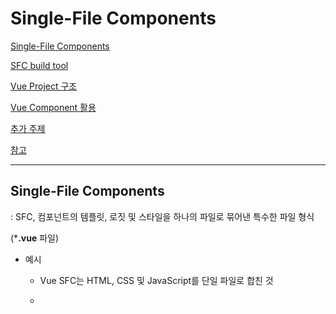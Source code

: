 # Single-File Components

[Single-File Components](#singlefile-components)

[SFC build tool](#sfc-build-tool)

[Vue Project 구조](#vue-project-구조)

[Vue Component 활용](#vue-component-활용)

[추가 주제](#추가-주제)

[참고](#참고)

---

## Single-File Components

: SFC, 컴포넌트의 템플릿, 로짓 및 스타일을 하나의 파일로 묶어낸 특수한 파일 형식

  (***.vue** 파일)

- 예시
  
  - Vue SFC는 HTML, CSS 및 JavaScript를 단일 파일로 합친 것
  
  - <template>, <script> 및 <style> 블록은 하나의 파일에서 컴포넌트의 뷰, 로직 및 스타일을 독립적으로 배치

- 구성 요소
  
  ```html
  <template>
    <div class="greeting">{{ msg }}</div>
  </template>
  
  <script setup>
  import { ref } from 'vue'
  const msg = ref('Hello World!')
  </script>
  
  <style scoped>
  .greeting {
    color: red;
  }
  </style>
  ```
  
  1. **<template> 블록**
     
     - 각 *.vue 파일은 최상위 <template> 블록을 하나만 포함할 수 있음
  
  2. **<script setup> 블록**
     
     - 각 *.vue 파일은 <script setup> 블록을 하나만 포함할 수 있음 (일 반 <script> 제외)
     
     - 컴포넌트의 `setup()` 함수로 사용되며 컴포넌트의 각 인스턴스에 대해 실행
     
     - 변수 및 함수는 동일한 컴포넌트의 템플릿에서 자동으로 사용 가능
  
  3. **<style scoped> 블록**
     
     - *.vue 파일에는 여러 <style> 태그가 포함될 수 있음
     
     - `scoped`가 지정되면 CSS는 현재 컴포넌트에만 적용됨

#### Component

: 재사용 가능한 코드 블록

- 특징
  
  - UI를 독립적으로 재사용 가능한 일부분으로 분할하고 각 부분을 개별적으로 다룰 수 있음
  
  - 자연스럽게 애플리케이션은 중첩된 Component의 트리 형태로 구성됨
  
  - 웹 서비스는 여러 개의 Component로 이루어져 있음

- 사용하기
  
  - [https://play.vuejs.org/](https://play.vuejs.org/)에서 Vue 컴포넌트 코드 작성 및 미리보기
  
  - Vue SFC는 일반적인 방법으로 실행할 수 없으며 컴파일러를 통해 컴파일된 후 빌드되어야 함
  
  - 실제 프로젝트에서는 `Vite`와 같은 공식 빌드(build) 도구를 사용

---

## SFC build tool - Vite

: 프론트 엔드 개발 도구, 빠른 개발 환경을 위한 빌드 도구와 개발 서버를 제공

  [https://vitejs.dev/](https://vitejs.dev/)

- Build
  
  : 프로젝트의 소스 코드를 최적화하고 번들링하여 배포할 수 있는 형식으로 변환하는 과정
  
  - 개발 중에 사용되는 여러 소스 파일 및 리소스(JavaScript, CSS, 이미지 등)를 최적화된 형태로 조합하여 최종 소프트웨어 제품을 생성하는 것
  
  - Vite는 이러한 빌드 프로세스를 수행하는 데 사용되는 도구

#### Vue Project 생성

1. Vue Project (Application) 생성 (Vite) 기발 빌드) `$ npm create vue@latest`

2. 프로젝트 설정 관련 절차 진행

3. 프로젝트 폴더 이동 `$ cd vue-project`

4. 패키지 설치 `$ npm install`

5. Vue 프로젝트 서버 실행 `$ npm run dev`

#### NPM

: Node Package Manager, Node.js의 기본 패키지 관리자

- Nodes.js
  
  : Chrome의 V8 JavaScript 엔진을 기반으로 하는 Server-Side 실행 환경

- Node.js의 영향
  
  - 기존에 브라우저 안에서만 동작할 수 있었던 JavaScript를 브라우저가 아닌 서버 측에서도 실행할 수 있게 함 (프론트엔드와 백엔드에서 동일한 언어로 개발)
  
  - NPM을 활용해 수많은 오픈 소스 패키지와 라이브러비를 제공하여 개발자들이 손쉽게 코드를 공유하고 재사용할 수 있게 함

#### 모듈과 번들러

- **Module**
  
  : 프로그램을 구성하는 독립적인 코드 블록 (*.js 파일)
  
  - 필요성
    
    - 개발하는 애플리케이션의 크기가 커지고 복잡해지면서 파일 하나에 모든 기능을 담기가 어려워짐
    
    - 따라서 자연스럽게 파일을 여러 개로 분리하여 관리를 하게 되었고, 이때 분리된 각 파일이 바로 모듈(module)
    
    - *.js 파일 하나가 하나의 모듈
  
  - 한계
    
    - 하지만 애플리케이션이 점점 더 발전함에 따라 처리해야하는 JavaScript 모듈의 개수도 극적으로 증가
    
    - 이러한 상황에서 성능 병목 현상이 발생하고 모듈 간의 의존성(연결성)이 깊어지면서 특정한 곳에서 발생한 문제가 어떤 모듈 간의 문제인지 파악하기 어려워짐
    
    - 복잡하고 깊은 모듈 간 의존성 문제를 해결하기 위한 도구가 필요 (Bundler)

- **Bundler**
  
  : 여러 모듈과 파일을 하나(혹은 여러 개)의 번들로 묶어 최적화하여 애플리케이션에서 사용할 수 있게 만들어주는 도구
  
  - 역할
    
    - 의존성 관리, 코드 최적화, 리소스 관리 등
    
    - Bundler가 하는 작업을 Bundling이라 함
    
    - [참고] Vite는 Rollup이라는 Bundler를 사용하며 개발자가 별도로 기타 환경설정에 신경 쓰지 않도록 모두 설정해두고 있음

---

## Vue Project 구조

##### node_modules

- Node.js 프로젝트에서 사용되는 외부 패키지들이 저장되는 디렉토리

- 프로젝트의 의존성 모듈을 저장하고 관리하는 공간

- 프로젝트가 실행될 때 필요한 라이브러리와 패키지들을 포함

- `.gitignore`에 작성됨

- `package-lock.json` 과 `package.json` 으로 버전 관리 -> 직접 수정X

##### public

- 주로 다음 정적 파일을 위치 시킴
  
  - 소스코드에서 참조되지 않는
  
  - 항상 같은 이름을 갖는
  
  - import 함 필요 없는

- 항상 root 절대 경로를 사용하여 참조
  
  - `public/icon.png`는 소스 코드에서 `/icon.png`로 참조할 수 있음

- [Static Asset Handling | Vite](https://vitejs.dev/guide/assets.html#the-public-directory)

##### src

- 프로젝트의 주요 소스 코드를 포함하는 곳

- 컴포넌트, 스타일, 라우팅 등 프로젝트의 핵심 코드를 관리

> ##### assets
> 
> - 프로젝트 내에서 사용되는 자원 (이미지, 폰트, 스타일 시트 등)을 관리
> 
> - 컴포넌트 자체에서 참조하는 내부 파일을 저장하는데 사용
> 
> - 컴포넌트가 아닌 곳에서는 public 디렉토리에 위치한 파일을 사용
> 
> ##### components
> 
> - Vue 컴포넌트들을 작성하는 곳
> 
> ##### App.vue
> 
> - Vue 앱의 최상위 Root 컴포넌트
> 
> - 다른 하위 컴포넌트들을 포함
> 
> - 애플리케이션 전체의 레이아웃과 공통적인 요소를 정의
> 
> ##### main.js
> 
> - Vue 인스턴스를 생성하고, 애플리케이션을 초기화하는 역할
> 
> - 필요한 라이브러리를 `import`하고 전역 설정을 수행

##### index.html

- Vue 앱의 기본 HTML 파일

- 앱의 진입점 (entry point)

- Root 컴포넌트인 App.vue가 해당 페이지에 마운트(mount) 됨 (Vue 앱이 SPA인 이유)

- 필요한 스타일 시트, 스크립트 등의 외부 리소스를 로드할 수 있는 (ex. bootstrap CDN)

##### jsconfig.json

- 컴파일 옵션, 모듈 시스템 등 설정

##### package-lock.json

- 패키지들의 실제 설치 버전, 의존성 관계, 하위 패키지 등을 포함하여 패키지 설치에 필요한 모든 정보를 포함

- 패키지들의 정확한 버전을 보장하여, 여러 개발자가 협업하거나 서버 환경에서 일관성 있는 의존성을 유지하는 데 도움을 줌

- `npm install` 명령을 통해 패키지를 설치할 때, 명시된 버전과 의존성을 기반으로 설치

##### package.json

- 프로젝트의 메타 정보와 의존성 패키지 목록을 포함

- 프로젝트의 이름, 버전, 작성자, 라이선스 등과 같은 메타 정보를 저의

- `package-lock.json`과 함께 프로젝트의 의존성을 관리하고, 버전 충돌 및 일관성을 유지하는 역할

##### vite.config.js

- Vite 프로젝트 설정 파일

- 플러그인, 빌드 옵션, 개발 서버 설정 등

---

## Vue Component 활용

1. 사전 준비
   
   - 초기에 생성된 모든 컴포넌트 삭제 (App.vue 제외)
   
   - `App.vue` 코드 초기화
   
   ```html
   <!-- App.vue -->
   <template>
     <h1>App.vue</h1>
   </template>
   <script setup>
   </script>
   <style scoped>
   </style>
   ```

2. 컴포넌트 파일 생성
   
   - components 폴더 내 `MyComponent.vue` 생성
   
   ```html
   <!-- MyComponent.vue -->
   <template>
     <div>
       <h2>MyComponent</h2>
     </div>
   </template>
   <script setup>
   </script>
   ```

3. 컴포넌트 등록 (import)
   
   - `App` 컴포넌트에 `MyComponent`를 등록
   
   - `App`(부모) - `MyComponent`(자식) 관계 형성
   
   - "`@`" - "`src/`" 경로를 뜻하는 약어
   
   > Component 이름 지정 스타일 가이드
   > [Priority B Rules: Strongly Recommended | Vue.js](https://vuejs.org/style-guide/rules-strongly-recommended.html)
   
   ```html
   <!-- App.vue -->
   <template>
     <h1>App.vue</h1>
     <MyComponent />
   </template>
   <script setup>
   // import MyComponent from './components/Mycomponent.vue'
   import MyComponent from '@/components/MyComponent.vue'
   </script>
   ```

4. 결과 확인
   
   - Vue dev tools를 사용해 컴포넌트 관계 형성 확인

5. 추가 하위 컴포넌트 등록 후 활용
   
   - `MyComponentItem`은 `MyComponent`의 자식 컴포넌트
   
   - 컴포넌트의 재사용성 확인하기

---

## 추가 주제

#### Virtual DOM

- 가상의 DOM을 메모리에 저장하고 실제 DOM과 동기화하는 프로그래밍 개념

- 실제 DOM과의 변경 사항 비교를 통해 변경된 부분만 실제 DOM에 적용하는 방식

- 웹 애플리케이션의 성능을 향상시키기 위한 Vue의 내부 렌더링 기술
  
  ```html
  <!-- index.html -->
  <!DOCTYPE html>
  <html lang="en">
    <head>
      ...
    </head>
    <body>
      <div id="app"></div>
      <script type="module" src="/src/main.js"></script>
    </body>
  </html>
  ```

- 내부 렌더링 과정
  
  ![image](https://github.com/user-attachments/assets/082b6b8c-56ed-470f-a27f-67ca142ade79)

- 장점
  
  - 효율성 : 실제 DOM 조작을 최소화하고, 변경된 부분만 업데이트하여 성능을 향상
  
  - 반응성 : 데이터의 변경을 감지하고, Virtual DOM을 효율적으로 갱신하여 UI를 자동으로 업데이트
  
  - 추상화 : 개발자는 실제 DOM 조작을 Vue에게 맡기고 컴포넌트와 템플릿을 활용하는 추상화된 프로그래밍 방식으로 원하는 UI 구조를 구성하고 관리할 수 있음

- 주의사항
  
  - 실제 DOM에 직접 접근하지 말 것
    
    - JavaScript에서 사용하는 DOM 접근 관련 메서드 사용 금지
    
    - `querSelector`, `createElement`, `addEventListener` 등
  
  - Vue의 `ref()`와 `Lifecycle Hooks 함수`를 사용해 간접적으로 접근하여 조작할 것

- 직접 DOM 엘리먼트에 접근해야 하는 경우
  
  - `ref` 속성을 사용하여 특정 DOM 엘리먼트에 직접적인 참조를 얻을 수 있음
  
  ```html
  <template>
    <input ref="input">
  </template>
  <script setup>
  import { ref, onMounted } from 'vue'
  // 변수명은 템플릿 ref 값과 일치해야 함
  const input = ref(null)
  onMounted(() => {
    console.log(input.value) // <input>
  })
  </script>
  ```

#### Vue를 작성하는 2가지 스타일

- Composition API
  
  - `import`해서 가져온 API 함수들을 사용하여 컴포넌트의 로직을 정의
  
  - Vue3에서의 권장 방식
  
  - 규모가 있는 앱의 전체를 구축하려는 경우 SFC랑 같이 해서 사용 권장
  
  ```html
  <template>
    <button @click="increment">{{ count }}</button>
  </template>
  <script setup>
  import { ref, onMounted } from 'vue'
  const count = ref(0)
  function increment() {
    count.value++
  }
  onMounted(() => {
    console.log(`숫자 세기의 초기값은 ${ count.value }`)
  })
  </script>
  ```

- Option API
  
  - `data`, `method` 및 `mounted` 같은 객체를 사용하여 컴포넌트의 로직을 정의
  
  - Vue2에서의 작성 방식 (Vue3에서도 지원)
  
  - 빌드 도구를 사용하지 않거나 복잡성이 낮은 프로젝트에서 사용하려는 경우
  
  ```html
  <template>
    <button @click="incrment">{{ count }}</button>
  </template>
  <script>
  export default {
    data() {
      return {
        count: 0
      }
    },
    methods: {
      increment() {
        this.count++
      }
    },
    mounted() {
      console.log(`숫자 세기의 초기값은 ${ this.count }`)
    }
  }
  </script>
  ```

- [https://vuejs.org/guide/extras/composition-api-fag.html](https://vuejs.org/guide/extras/composition-api-fag.html)

---

## 참고

#### Single Root Element

- 모든 컴포넌트에는 최상단 HTML 요소가 작성되는 것이 권장

- 가독성, 스타일링, 명확한 구조를 위해<template> 안에 <div>안에 <h1> 와 <p>들

#### CSS scoped

`<style scroped></style>`

- scroped 속성을 사용하면 해당 CSS는 현재 컴포넌트의 요소에만 적용됨
  
  - 부모 컴포넌트의 스타일이 자식 컴포넌트로 유출되지 않음
  
  - 사용하지 않으면 모든 컴포넌트에 영향을 미침

- 그러나 자식 컴포넌트의 최상위 요소(root element)는 부모 CSS와 본인 CSS 모두에게서 영향을 받음
  
  - 자식 컴포넌트의 최상위 요소는 부모에서 사용되기 때문

- 이는 부모가 레이아웃 목적으로 자식 컴포넌트 최상위 요소의 스타일을 지정할 수 있도록 의도적으로 설계된 것

- 다음과 같이 App(부모) 컴포넌트에 적용한 스타일에 scoped가 작성되어 있지만, **MyComponent(자식)의 최상위 요소(div)는 부모와 본인의 CSS 모두의 영향을 받기 때문**에 부모 컴포넌트에 지정한 스타일이 적용됨

- 최상위 App 컴포넌트에서 레이아웃 스타일을 전역적으로 구성할 수 있지만, 다른 모든 컴포넌트는 **범위가 지정된 스타일을 사용하는 것을 권장**

#### Scaffolding

- 새로운 프로젝트나 모듈을 시작하기 위해 초기 구조와 기본 코드를 자동으로 생성하는 과정

- 개발자들이 프로젝트를 시작하는 데 도움을 주는 틀이나 기반을 제공하는 작업

- 초기 설정, 폴더 구조, 파일 템플릿, 기본 코드 등을 자동으로 생성하여 개발자가 시작할 때 시간과 노력을 절약하고 일관된 구조를 유지할 수 있도록 도와줌

- 관심사항의 분리가 파일 유형의 분리와 동일한 것이 아니다
  
  - HTML/CSS/JS를 한 파일에 혼합하는 게 괜찮을까?
  
  - 프론트엔드 앱의 **사용 목적**이 점점 더 복잡해짐에 따라, 단순 파일 유형으로만 분리하게 될 경우 프로젝트의 목표를 달성하는데 도움이 되지 않게 됨

---
